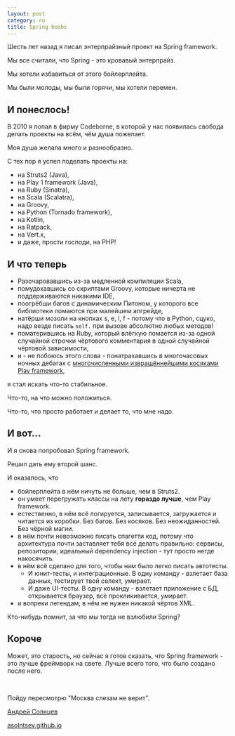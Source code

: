 ```yaml
---
layout: post
category: ru
title: Spring boobs
---
```


Шесть лет назад я писал энтерпрайзный проект на Spring framework.

Мы все считали, что Spring - это кровавый энтерпрайз. 

Мы хотели избавиться от этого бойлерплейта.

Мы были молоды, мы были горячи, мы хотели перемен.

<!--more-->

## И понеслось!

В 2010 я попал в фирму Codeborne, в которой у нас появилась свобода делать 
проекты на всём, чём душа пожелает.

Моя душа желала много и разнообразно.

С тех пор я успел поделать проекты на:

* на Struts2 (Java), 
* на Play 1 framework (Java),
* на Ruby (Sinatra),
* на Scala (Scalatra), 
* на Groovy,
* на Python (Tornado framework),
* на Kotlin,
* на Ratpack,
* на Vert.x,
* и даже, прости господи, на PHP! 

## И что теперь

* Разочаровавшись из-за медленной компиляции Scala, 
* помудохавшись со скриптами Groovy, которые ничерта не поддерживаются никакими IDE, 
* поогрёбши багов с динамическим Питоном, у которого все библиотеки ломаются при малейшем апгрейде,
* натёрши мозоли на кнопках s, e, l, f - потому что в Python, сцуко, надо везде писать `self.` при вызове абсолютно любых методов!
* поматерившись на Ruby, который влёгкую ломается из-за одной случайной строчки чёртового комментария в одной случайной чёртовой зависимости, 
* и - не побоюсь этого слова - понатрахавшись в многочасовых ночных 
дебагах с [многочисленными извращённейшими косяками Play framework](https://www.youtube.com/watch?v=Wi3uLRlOWeU), 

я стал искать что-то стабильное. 

Что-то, на что можно положиться.
 
Что-то, что просто работает и делает то, что мне надо. 

## И вот... 

И я снова попробовал Spring framework.
 
Решил дать ему второй шанс.
 
И оказалось, что
 
* бойлерплейта в нём ничуть не больше, чем в Struts2.
* он умеет перегружать классы на лету **гораздо лучше**, чем Play framework.
* естественно, в нём всё логируется, записывается, загружается и читается из коробки. 
Без багов. Без косяков. Без неожиданностей. Без чёрной магии.
* в нём почти невозможно писать спагетти код, потому что архитектура 
почти заставляет тебя всё делать правильно: сервисы, репозитории, 
идеальный dependency injection - тут просто негде накосячить. 
* в нём всё сделано для того, чтобы нам было легко писать автотесты.
  * И юнит-тесты, и интеграционные. В одну команду - взлетает база данных, тестирует твой селект, умирает.
  * И даже UI-тесты. В одну команду - взлетает приложение с БД, открывается браузер, всё прокликивается, умирает. 
* и вопреки легендам, в нём не нужен никакой чёртов XML. 

Кто-нибудь помнит, за что мы тогда не взлюбили Spring?

## Короче

Может, это старость, но сейчас я готов сказать, что Spring framework - это
лучше фреймворк на свете. Лучше всего того, что было создано после него. 

<br/>

Пойду пересмотрю "Москва слезам не верит".

[Андрей Солнцев](https://twitter.com/asolntsev) 

[asolntsev.github.io](https://asolntsev.github.io/ru)

